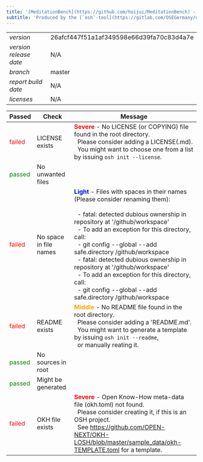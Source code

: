 ```yaml
---
title: '[MeditationBench](https://github.com/hoijui/MeditationBench) - [OSH](https://en.wikipedia.org/wiki/Open-source_hardware) quality report'
subtitle: 'Produced by the [`osh`-tool](https://gitlab.com/OSEGermany/osh-tool/)'
---
```


| | |
| --- | -------- |
| _version_ | 26afcf447f51a1af349598e66d39fa70c83d4a7e |
| _version release date_ | N/A |
| _branch_ | master |
| _report build date_ | N/A |
| _licenses_ | N/A |

| Passed | Check | Message |
| - | --- | ----- |
| <font color="red">failed</font> | LICENSE exists | <font color="red">__Severe__</font> - No LICENSE (or COPYING) file found in the root directory. <br>&nbsp;    Please consider adding a LICENSE(.md). <br>&nbsp;    You might want to choose one from a list by issuing `osh init --license`. |
| <font color="green">passed</font> | No unwanted files |  |
| <font color="red">failed</font> | No space in file names | <font color="light-blue">__Light__</font> - Files with spaces in their names (Please consider renaming them): <br>&nbsp;     <br>&nbsp;    - fatal: detected dubious ownership in repository at '/github/workspace' <br>&nbsp;    - To add an exception for this directory, call: <br>&nbsp;    - 	git config --global --add safe.directory /github/workspace <br>&nbsp;    - fatal: detected dubious ownership in repository at '/github/workspace' <br>&nbsp;    - To add an exception for this directory, call: <br>&nbsp;    - 	git config --global --add safe.directory /github/workspace |
| <font color="red">failed</font> | README exists | <font color="orange">__Middle__</font> - No README file found in the root directory. <br>&nbsp;    Please consider adding a 'README.md'. <br>&nbsp;    You might want to generate a template by issuing `osh init --readme`, <br>&nbsp;    or manually reating it. |
| <font color="green">passed</font> | No sources in root |  |
| <font color="green">passed</font> | Might be generated |  |
| <font color="red">failed</font> | OKH file exists | <font color="red">__Severe__</font> - Open Know-How meta-data file (okh.toml) not found. <br>&nbsp;    Please consider creating it, if this is an OSH project. <br>&nbsp;    See <https://github.com/OPEN-NEXT/OKH-LOSH/blob/master/sample_data/okh-TEMPLATE.toml> for a template. |

